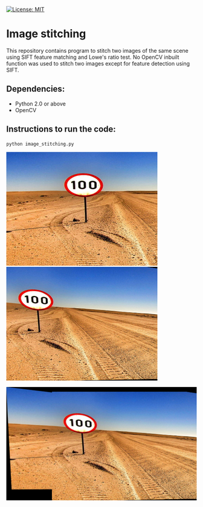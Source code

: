 [![License: MIT](https://img.shields.io/badge/License-MIT-yellow.svg)](https://opensource.org/licenses/MIT)

# Image stitching
This repository contains program to stitch two images of the same scene using SIFT feature matching and Lowe's ratio test. No OpenCV inbuilt function was used to stitch two images except for feature detection using SIFT.

## Dependencies:
  - Python 2.0 or above
  - OpenCV
  
## Instructions to run the code:
```
python image_stitching.py
```  
<img src = https://github.com/abhijitmahalle/image_stitching/blob/master/data/imageA.png> <img src = https://github.com/abhijitmahalle/image_stitching/blob/master/data/imageB.png> 

<img src = https://github.com/abhijitmahalle/image_stitching/blob/master/results/output.png> 
